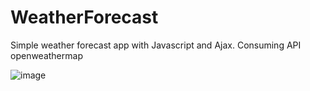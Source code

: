 # WeatherForecast

Simple weather forecast app with Javascript and Ajax.
Consuming API openweathermap

![image](https://github.com/wmvieira21/WeatherForecast/assets/90009567/d6cdc690-34c3-4baa-8431-ea3a5bf621db)
